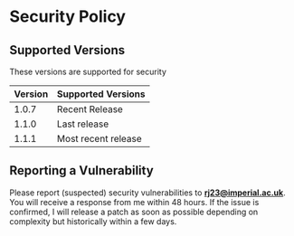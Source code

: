 # Security Policy

## Supported Versions

These versions are supported for security

| Version   | Supported Versions                        |
| --------- | ----------------------------------------- |
| 1.0.7    | Recent Release                             |
| 1.1.0   | Last  release                              |
| 1.1.1    | Most recent release                        |

## Reporting a Vulnerability

Please report (suspected) security vulnerabilities to
**[rj23@imperial.ac.uk](mailto:rj23@imperial.ac.uk)**. You will receive a response from
me within 48 hours. If the issue is confirmed, I will release a patch as soon
as possible depending on complexity but historically within a few days.
